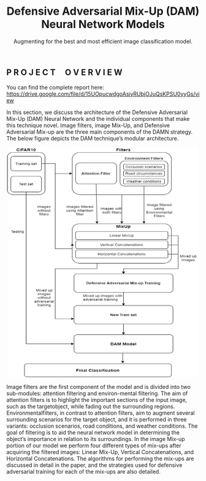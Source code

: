 <h1 align="center"> Defensive Adversarial Mix-Up (DAM) Neural Network Models </h1>
<p align="center">Augmenting for the best and most efficient image classification model.</p>
<br>

## P R O J E C T &nbsp;&nbsp;&nbsp; O V E R V I E W

You can find the complete report here: https://drive.google.com/file/d/15UOpucwdgoAsiyRUbjOJuQsKPSU0yyGs/view

  In this section, we discuss the architecture of the Defensive Adversarial Mix-Up (DAM) Neural Network and the individual components that make this technique novel. Image  filters,  image  Mix-Up,  and  Defensive  Adversarial Mix-up are the three main components of the DAMN strategy. The below figure depicts the DAM technique’s modular architecture. 

<p align="center"><img src="https://github.com/imohammad12/Mixing-Augmentation/blob/main/CS698_Architecture.png" width="500" height="600"></p> 

  Image  filters  are  the  first  component  of  the  model  and  is divided into two sub-modules: attention filtering and environ-mental  filtering.  The  aim  of  attention  filters  is  to  highlight the  important  sections  of  the  input  image,  such  as  the  targetobject, while fading out the surrounding regions. Environmentalfilters,  in  contrast  to  attention  filters,  aim  to  augment  several surrounding scenarios for the target object, and it is performed in  three  variants:  occlusion  scenarios,  road  conditions,  and weather  conditions.  The  goal  of  filtering  is  to  aid  the  neural network  model  in  determining  the  object’s  importance  in relation to its surroundings. In  the  image  Mix-up  portion  of  our  model  we  perform four  different  types  of  mix-ups  after  acquiring  the  filtered images:  Linear  Mix-Up,  Vertical  Concatenations, and Horizontal Concatenations. The algorithms for performing the mix-ups are discussed in detail in the paper, and the strategies used for defensive adversarial training for each of the mix-ups are also detailed.
  

  

